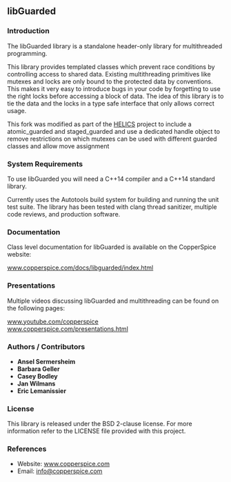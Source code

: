 ## libGuarded

### Introduction

The libGuarded library is a standalone header-only library for multithreaded programming.

This library provides templated classes which prevent race conditions by controlling access to shared data. Existing
multithreading primitives like mutexes and locks are only bound to the protected data by conventions. This makes it very
easy to introduce bugs in your code by forgetting to use the right locks before accessing a block of data. The idea of this
library is to tie the data and the locks in a type safe interface that only allows correct usage.

This fork was modified as part of the [HELICS](https://github.com/GMLC-TDC/HELICS-src) project to include a atomic_guarded and staged_guarded
and use a dedicated handle object to remove restrictions on which mutexes can be used with different guarded classes and allow move assignment

### System Requirements

To use libGuarded you will need a C++14 compiler and a C++14 standard library.

Currently uses the Autotools build system for building and running the unit test suite.
The library has been tested with clang thread sanitizer, multiple code reviews, and production software.


### Documentation

Class level documentation for libGuarded is available on the CopperSpice website:

www.copperspice.com/docs/libguarded/index.html



### Presentations

Multiple videos discussing libGuarded and multithreading can be found on the following pages:

www.youtube.com/copperspice <br>
www.copperspice.com/presentations.html



### Authors / Contributors

* **Ansel Sermersheim**
* **Barbara Geller**
* **Casey Bodley**
* **Jan Wilmans**
* **Eric Lemanissier**


### License

This library is released under the BSD 2-clause license. For more information refer to the LICENSE file provided with this
project.


### References

* Website: www.copperspice.com
* Email:   info@copperspice.com
